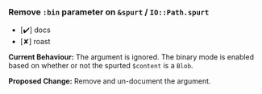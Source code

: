 ### Remove `:bin` parameter on `&spurt` / `IO::Path.spurt`

- [✔️] docs
- [✘] roast

**Current Behaviour:**
The argument is ignored. The binary mode is enabled based on whether or not
the spurted `$content` is a `Blob`.

**Proposed Change:**
Remove and un-document the argument.

